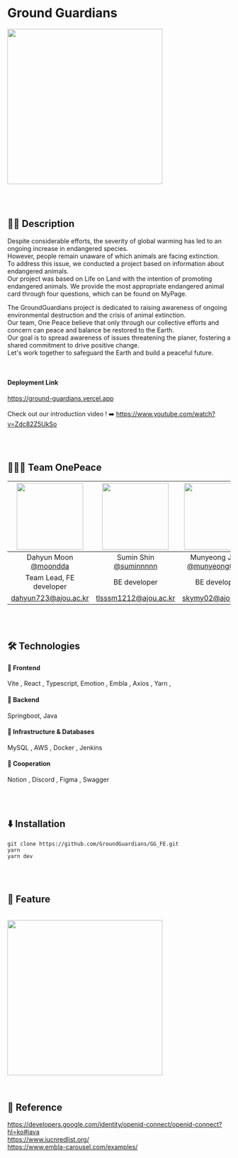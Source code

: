 # Ground Guardians
<img src="https://github.com/GroundGuardians/GG_FE/assets/99591750/7e2c1915-467c-4d6b-a035-ea1d8ac043e8" width="350" height="350"/></p>

<br>
<br>

## ✍🏻 Description

   Despite considerable efforts, the severity of global warming has led to an ongoing increase in endangered species.<br/> However, people remain unaware of which animals are facing extinction.<br/> To address this issue, we conducted a project based on information about endangered animals.<br/> Our project was based on Life on Land with the intention of promoting endangered animals. We provide the most appropriate endangered animal card through four questions, which can be found on MyPage.

   The GroundGuardians project is dedicated to raising awareness of ongoing environmental destruction and the crisis of animal extinction.<br/> Our team, One Peace believe that only through our collective efforts and concern can peace and balance be restored to the Earth.<br/> Our goal is to spread awareness of issues threatening the planer, fostering a shared commitment to drive positive change.<br/> Let's work together to safeguard the Earth and build a peaceful future.

<br/>

#### Deployment Link
https://ground-guardians.vercel.app
<br/>
<br/>
Check out our introduction video !
➡️ https://www.youtube.com/watch?v=Zdc82Z5UkSo

<br/>
<br/>

## 👩🏻‍💻 Team OnePeace
|<img src="https://avatars.githubusercontent.com/u/93575538?v=4" width="150" height="150"/>|<img src="https://avatars.githubusercontent.com/u/89023026?v=4" width="150" height="150"/>|<img src="https://avatars.githubusercontent.com/u/99591750?v=4" width="150" height="150"/>|<img src="https://avatars.githubusercontent.com/u/134673146?v=4" width="150" height="150"/>|
|:-:|:-:|:-:|:-:|
|Dahyun Moon<br/>[@moondda](https://github.com/moondda)|Sumin Shin<br/>[@suminnnnn](https://github.com/suminnnnn)|Munyeong Jung<br/>[@munyeong0103](https://github.com/munyeong0103)|Eunbi Hwang<br/>[@eunv0110](https://github.com/eunv0110)|
|Team Lead, FE developer|BE developer|BE developer|Designer|
|dahyun723@ajou.ac.kr|tlsssm1212@ajou.ac.kr|skymy02@ajou.ac.kr|pintotoro123@ajou.ac.kr|

<br/>
<br/>

## 🛠️ Technologies

#### 💙 Frontend

Vite , React , Typescript, Emotion ,  Embla , Axios , Yarn ,

#### 🧡 Backend

Springboot, Java

#### 🤎 Infrastructure & Databases

MySQL , AWS , Docker , Jenkins

#### 💚 Cooperation

Notion , Discord , Figma , Swagger


<br/>
<br/>

## ⬇️ Installation

```
git clone https://github.com/GroundGuardians/GG_FE.git
yarn
yarn dev
```

<br/>
<br/>

## 🫧 Feature
<br/>
<img src="https://github.com/GroundGuardians/.github/assets/89023026/35608150-af75-4d0e-95d5-774336486fb3" height="350"/></p>
<br/>


## 📜 Reference

https://developers.google.com/identity/openid-connect/openid-connect?hl=ko#java <br/>
https://www.iucnredlist.org/ <br/>
https://www.embla-carousel.com/examples/  <br/>
